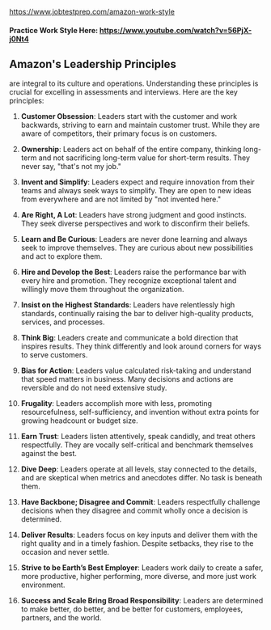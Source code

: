 https://www.jobtestprep.com/amazon-work-style


#### Practice Work Style Here: https://www.youtube.com/watch?v=56PjX-j0Nt4


## Amazon's Leadership Principles
 are integral to its culture and operations. Understanding these principles is crucial for excelling in assessments and interviews. Here are the key principles:

1. **Customer Obsession**: Leaders start with the customer and work backwards, striving to earn and maintain customer trust. While they are aware of competitors, their primary focus is on customers. 

2. **Ownership**: Leaders act on behalf of the entire company, thinking long-term and not sacrificing long-term value for short-term results. They never say, "that's not my job." 

3. **Invent and Simplify**: Leaders expect and require innovation from their teams and always seek ways to simplify. They are open to new ideas from everywhere and are not limited by "not invented here." 

4. **Are Right, A Lot**: Leaders have strong judgment and good instincts. They seek diverse perspectives and work to disconfirm their beliefs. 

5. **Learn and Be Curious**: Leaders are never done learning and always seek to improve themselves. They are curious about new possibilities and act to explore them. 

6. **Hire and Develop the Best**: Leaders raise the performance bar with every hire and promotion. They recognize exceptional talent and willingly move them throughout the organization. 

7. **Insist on the Highest Standards**: Leaders have relentlessly high standards, continually raising the bar to deliver high-quality products, services, and processes. 

8. **Think Big**: Leaders create and communicate a bold direction that inspires results. They think differently and look around corners for ways to serve customers. 

9. **Bias for Action**: Leaders value calculated risk-taking and understand that speed matters in business. Many decisions and actions are reversible and do not need extensive study. 

10. **Frugality**: Leaders accomplish more with less, promoting resourcefulness, self-sufficiency, and invention without extra points for growing headcount or budget size. 

11. **Earn Trust**: Leaders listen attentively, speak candidly, and treat others respectfully. They are vocally self-critical and benchmark themselves against the best. 

12. **Dive Deep**: Leaders operate at all levels, stay connected to the details, and are skeptical when metrics and anecdotes differ. No task is beneath them. 

13. **Have Backbone; Disagree and Commit**: Leaders respectfully challenge decisions when they disagree and commit wholly once a decision is determined. 

14. **Deliver Results**: Leaders focus on key inputs and deliver them with the right quality and in a timely fashion. Despite setbacks, they rise to the occasion and never settle. 

15. **Strive to be Earth’s Best Employer**: Leaders work daily to create a safer, more productive, higher performing, more diverse, and more just work environment. 

16. **Success and Scale Bring Broad Responsibility**: Leaders are determined to make better, do better, and be better for customers, employees, partners, and the world. 


 